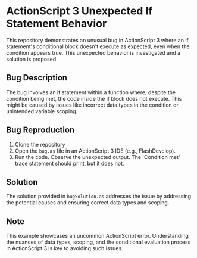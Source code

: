 # ActionScript 3 Unexpected If Statement Behavior

This repository demonstrates an unusual bug in ActionScript 3 where an if statement's conditional block doesn't execute as expected, even when the condition appears true. This unexpected behavior is investigated and a solution is proposed.

## Bug Description

The bug involves an if statement within a function where, despite the condition being met, the code inside the if block does not execute.  This might be caused by issues like incorrect data types in the condition or unintended variable scoping. 

## Bug Reproduction

1. Clone the repository
2. Open the `bug.as` file in an ActionScript 3 IDE (e.g., FlashDevelop).
3. Run the code. Observe the unexpected output. The 'Condition met' trace statement should print, but it does not.

## Solution

The solution provided in `bugSolution.as` addresses the issue by addressing the potential causes and ensuring correct data types and scoping.

## Note

This example showcases an uncommon ActionScript error. Understanding the nuances of data types, scoping, and the conditional evaluation process in ActionScript 3 is key to avoiding such issues.